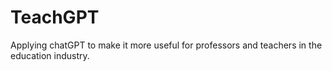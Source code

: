 # TeachGPT
Applying chatGPT to make it more useful for professors and teachers in the education industry. 
